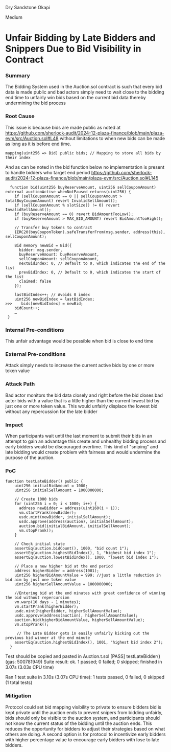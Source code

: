 Dry Sandstone Okapi

Medium

# Unfair Bidding by Late Bidders and Snippers Due to Bid Visibility in Contract

### Summary

The Bidding System used in the Auction.sol contract is such that every bid data is made public and bad actors simply need to wait close to the bidding end time to unfairly win bids based on the current bid data thereby undermining the bid process

### Root Cause

This issue is because bids are made public as noted at 
https://github.com/sherlock-audit/2024-12-plaza-finance/blob/main/plaza-evm/src/Auction.sol#L48 without limitations to when new bids can be made as long as it is before end time.
```solidity
mapping(uint256 => Bid) public bids; // Mapping to store all bids by their index
```
And as can be noted in the bid function below no implementation is present to handle bidders who target end period
https://github.com/sherlock-audit/2024-12-plaza-finance/blob/main/plaza-evm/src/Auction.sol#L145
```solidity
  function bid(uint256 buyReserveAmount, uint256 sellCouponAmount) external auctionActive whenNotPaused returns(uint256) {
    if (sellCouponAmount == 0 || sellCouponAmount > totalBuyCouponAmount) revert InvalidSellAmount();
    if (sellCouponAmount % slotSize() != 0) revert InvalidSellAmount();
    if (buyReserveAmount == 0) revert BidAmountTooLow();
    if (buyReserveAmount > MAX_BID_AMOUNT) revert BidAmountTooHigh();

    // Transfer buy tokens to contract
    IERC20(buyCouponToken).safeTransferFrom(msg.sender, address(this), sellCouponAmount);

    Bid memory newBid = Bid({
      bidder: msg.sender,
      buyReserveAmount: buyReserveAmount,
      sellCouponAmount: sellCouponAmount,
      nextBidIndex: 0, // Default to 0, which indicates the end of the list
      prevBidIndex: 0, // Default to 0, which indicates the start of the list
      claimed: false
    });

    lastBidIndex++; // Avoids 0 index
    uint256 newBidIndex = lastBidIndex;
>>>    bids[newBidIndex] = newBid;
    bidCount++;
    …
 }
```

### Internal Pre-conditions

This unfair advantage would be possible when bid is close to end time

### External Pre-conditions

Attack simply needs to increase the current active bids by one or more token value

### Attack Path

Bad actor monitors the bid data closely and right before the bid closes bad actor bids with a value that is a little higher than the current lowest bid by just one or more token value.
This would unfairly displace the lowest bid without any repercussion for the late bidder

### Impact

When participants wait until the last moment to submit their bids in an attempt to gain an advantage this create and unhealthy bidding process and early bidders would be discouraged overtime. This kind of "sniping" and late bidding would create problem with fairness and would undermine the purpose of the auction.


### PoC

```solidity
function testLateBidder() public {
    uint256 initialBidAmount = 1000;
    uint256 initialSellAmount = 1000000000;

    // Create 1000 bids
    for (uint256 i = 0; i < 1000; i++) {
      address newBidder = address(uint160(i + 1));
      vm.startPrank(newBidder);
      usdc.mint(newBidder, initialSellAmount);
      usdc.approve(address(auction), initialSellAmount);
      auction.bid(initialBidAmount, initialSellAmount);
      vm.stopPrank();
    }

    // Check initial state
    assertEq(auction.bidCount(), 1000, "bid count 1");
    assertEq(auction.highestBidIndex(), 1, "highest bid index 1");
    assertEq(auction.lowestBidIndex(), 1000, "lowest bid index 1");

    // Place a new higher bid at the end period
    address higherBidder = address(1001);
    uint256 higherBidAmountValue = 999; //just a little reduction in bid aim by just one token value
    uint256 higherSellAmountValue = 1000000000; 

    //Entering bid at the end minutes with great confidence of winning the bid without repercursion
    vm.warp(10 days - 1 minutes);
    vm.startPrank(higherBidder);
    usdc.mint(higherBidder, higherSellAmountValue);
    usdc.approve(address(auction), higherSellAmountValue);
    auction.bid(higherBidAmountValue, higherSellAmountValue);
    vm.stopPrank();

     // The Late Bidder gets in easily unfairly kicking out the previous bid winner at the end minute
    assertEq(auction.highestBidIndex(), 1001, "highest bid index 2");
  }
```
Test should be copied and pasted in Auction.t.sol 
[PASS] testLateBidder() (gas: 500781949)
Suite result: ok. 1 passed; 0 failed; 0 skipped; finished in 3.07s (3.03s CPU time)

Ran 1 test suite in 3.10s (3.07s CPU time): 1 tests passed, 0 failed, 0 skipped (1 total tests)

### Mitigation

Protocol could set bid mapping visibility to private to ensure bidders bid is kept private until the auction ends to prevent snipers from bidding unfairly, bids should only be visible to the auction system, and participants should not know the current status of the bidding until the auction ends. This reduces the opportunity for bidders to adjust their strategies based on what others are doing.
A second option is for protocol to incentivize early bidders with higher percentage value to encourage early bidders with lose to late bidders.